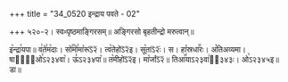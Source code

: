 +++
title = "34_0520 इन्द्राय पवते - 02"

+++
५२०-२। स्वᳲपृष्ठमाङ्गिरसम्॥ अङ्गिरसो बृहतीन्द्रो मरुत्वान्॥

इ꣥न्द्रा꣯यपा॥ व꣢ते꣯म꣡दाः। सो꣢꣯मो꣯मा꣡रूऽ᳒२᳒। त्व꣡तेहोऽ᳒२᳒इ। सू꣡ताऽ᳒२ः᳒। स। हा꣡स्रधा꣢꣯रः। अ꣡तिअव्यमा। षाता꣢᳐ओ꣣ऽ२३४वा꣥। ऊ꣣ऽ२३४पा꣥॥ त꣡मीहोऽ᳒२᳒इ। मा꣡र्जाऽ᳒२᳒॥ तिआ꣡꣯याऽ२३वा꣢ऽ᳐३४३ः। ओ꣡ऽ२३४५इ॥ डा॥